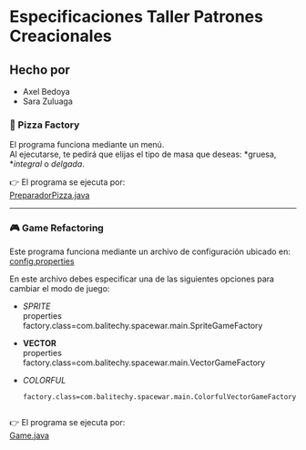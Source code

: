 # Especificaciones Taller Patrones Creacionales 
## Hecho por
- Axel Bedoya  
- Sara Zuluaga

### 🍕 Pizza Factory
El programa funciona mediante un menú.  
Al ejecutarse, te pedirá que elijas el tipo de masa que deseas: *gruesa, **integral* o *delgada*.  

👉 El programa se ejecuta por:  
[PreparadorPizza.java](DYAS-GoF-CreationalPatterns-PizzaFactory/src/main/java/PreparadorPizza.java)

---

### 🎮 Game Refactoring
Este programa funciona mediante un archivo de configuración ubicado en:  
[config.properties](DYAS-GoF-CreationalPatterns-GameRefactoring/src/main/resources/config.properties)

En este archivo debes especificar una de las siguientes opciones para cambiar el modo de juego:

- *SPRITE*  
  properties
  factory.class=com.balitechy.spacewar.main.SpriteGameFactory



- **VECTOR**  
  properties
  factory.class=com.balitechy.spacewar.main.VectorGameFactory


- *COLORFUL*  
  ```properties
  factory.class=com.balitechy.spacewar.main.ColorfulVectorGameFactory


👉 El programa se ejecuta por:  
[Game.java](DYAS-GoF-CreationalPatterns-GameRefactoring/src/main/java/com/balitechy/spacewar/main/Game.java)
